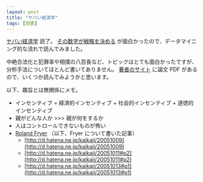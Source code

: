 ```yaml
---
layout: post
title: "ヤバい経済学"
tags: [読書]
---
```


[ヤバい経済学](http://amazon.co.jp/o/ASIN/pd_sbs_b_title/nanataisan-22) 読了。
[その数字が戦略を決める](http://amazon.co.jp/o/ASIN/pd_sbs_b_title/nanataisan-22) が面白かったので、データマイニング的な流れで読んでみました。

中絶合法化と犯罪率や相撲の八百長など、トピックはとても面白かったですが、分析手法についてほとんど書いてありません。
[著者のサイト](http://pricetheory.uchicago.edu/levitt/index.html) に論文 PDF があるので、いくつか読んでみようかと思います。

以下、趣旨とは無関係にメモ。

- インセンティブ = 経済的インセンティブ + 社会的インセンティブ + 道徳的インセンティブ
- 親がどんな人か >>> 親が何をするか
- 人はコントロールできないものが怖い
- [Roland Fryer](http://post.economics.harvard.edu/faculty/fryer) （以下、Fryer について書いた記事）
  - [http://d.hatena.ne.jp/kaikaji/20051009](http://d.hatena.ne.jp/kaikaji/20051009)
  - [http://d.hatena.ne.jp/kaikaji/20051011#p2](http://d.hatena.ne.jp/kaikaji/20051011#p2)
  - [http://d.hatena.ne.jp/kaikaji/20051013#p1](http://d.hatena.ne.jp/kaikaji/20051013#p1)
